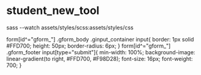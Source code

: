 # student_new_tool
sass --watch assets/styles/scss:assets/styles/css

form[id^="gform_"] .gform_body .ginput_container input{
    border: 1px solid #FFD700;
	height: 50px;
	border-radius: 6px;
}
form[id^="gform_"] .gform_footer input[type="submit"]{
min-width: 100%;
    background-image: linear-gradient(to right, #FFD700, #F98D28);
    font-size: 16px;
    font-weight: 700;
}